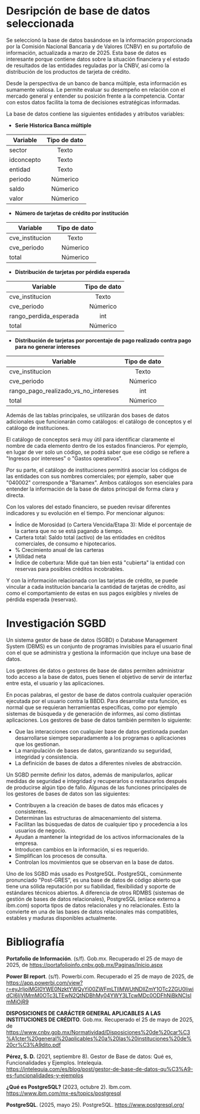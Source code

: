 # Desripción de base de datos seleccionada
Se seleccionó la base de datos basándose en la información proporcionada por la Comisión Nacional Bancaria y de Valores (CNBV) en su portafolio de información, actualizada a marzo de 2025. Esta base de datos es interesante porque contiene datos sobre la situación financiera y el estado de resultados de las entidades reguladas por la CNBV, así como la distribución de los productos de tarjeta de crédito.

Desde la perspectiva de un banco de banca múltiple, esta información es sumamente valiosa. Le permite evaluar su desempeño en relación con el mercado general y entender su posición frente a la competencia. Contar con estos datos facilita la toma de decisiones estratégicas informadas.

La base de datos contiene las siguientes entidades y atributos variables:

- **Serie Historica Banca múltiple**

|Variable|Tipo de dato|
| --- | :---: |
|sector|Texto|
|idconcepto|Texto|
|entidad|Texto|
|periodo|Númerico|
|saldo|Númerico|
|valor|Númerico|

- **Número de tarjetas de crédito por institución**

|Variable|Tipo de dato
 --- | :---: 
cve_institucion|Texto
cve_periodo|Númerico
total|Númerico

- **Distribución de tarjetas por pérdida esperada**

|Variable|Tipo de dato
 --- | :---: 
cve_institucion|Texto
cve_periodo|Númerico
rango_perdida_esperada|int
total|Númerico

- **Distribución de tarjetas por porcentaje de pago realizado contra pago para no generar intereses**

|Variable|Tipo de dato
 --- | :---: 
cve_institucion|Texto
cve_periodo|Númerico
rango_pago_realizado_vs_no_intereses|int
total|Númerico

Además de las tablas principales, se utilizarán dos bases de datos adicionales que funcionarán como catálogos: el catálogo de conceptos y el catálogo de instituciones.

El catálogo de conceptos será muy útil para identificar claramente el nombre de cada elemento dentro de los estados financieros. Por ejemplo, en lugar de ver solo un código, se podrá saber que ese código se refiere a "Ingresos por intereses" o "Gastos operativos".

Por su parte, el catálogo de instituciones permitirá asociar los códigos de las entidades con sus nombres comerciales; por ejemplo, saber que "040002" corresponde a "Banamex". Ambos catálogos son esenciales para entender la información de la base de datos principal de forma clara y directa.

Con los valores del estado financiero, se pueden revisar diferentes indicadores y su evolución en el tiempo. Por mencionar algunos:

- Índice de Morosidad (o Cartera Vencida/Etapa 3): Mide el porcentaje de la cartera que no se está pagando a tiempo.
- Cartera total: Saldo total (activo) de las entidades en créditos comerciales, de consumo e hipotecarios.
- % Crecimiento anual de las carteras
- Utilidad neta
- Índice de cobertura: Mide qué tan bien está "cubierta" la entidad con reservas para posibles créditos incobrables.

Y con la información relacionada con las tarjetas de crédito, se puede vincular a cada institución bancaria la cantidad de tarjetas de crédito, así como el comportamiento de estas en sus pagos exigibles y niveles de pérdida esperada (reservas).

# Investigación SGBD

Un sistema gestor de base de datos (SGBD) o Database Management System (DBMS) es un conjunto de programas invisibles para el usuario final con el que se administra y gestiona la información que incluye una base de datos.

Los gestores de datos o gestores de base de datos permiten administrar todo acceso a la base de datos, pues tienen el objetivo de servir de interfaz entre esta, el usuario y las aplicaciones.

En pocas palabras, el gestor de base de datos controla cualquier operación ejecutada por el usuario contra la BBDD. Para desarrollar esta función, es normal que se requieran herramientas específicas, como por ejemplo sistemas de búsqueda y de generación de informes, así como distintas aplicaciones. Los gestores de base de datos también permiten lo siguiente:
- Que las interacciones con cualquier base de datos gestionada puedan desarrollarse siempre separadamente a los programas o aplicaciones que los gestionan.
- La manipulación de bases de datos, garantizando su seguridad, integridad y consistencia.
- La definición de bases de datos a diferentes niveles de abstracción.

Un SGBD permite definir los datos, además de manipularlos, aplicar medidas de seguridad e integridad y recuperarlos o restaurarlos después de producirse algún tipo de fallo. Algunas de las funciones principales de los gestores de bases de datos son las siguientes:

- Contribuyen a la creación de bases de datos más eficaces y consistentes.
- Determinan las estructuras de almacenamiento del sistema.
- Facilitan las búsquedas de datos de cualquier tipo y procedencia a los usuarios de negocio.
- Ayudan a mantener la integridad de los activos informacionales de la empresa.
- Introducen cambios en la información, si es requerido.
- Simplifican los procesos de consulta.
- Controlan los movimientos que se observan en la base de datos.

Uno de los SGBD más usado es PostgreSQL. 
PostgreSQL, comúnmente pronunciado "Post-GRES", es una base de datos de código abierto que tiene una sólida reputación por su fiabilidad, flexibilidad y soporte de estándares técnicos abiertos. A diferencia de otros RDMBS (sistemas de gestión de bases de datos relacionales), PostgreSQL (enlace externo a ibm.com) soporta tipos de datos relacionales y no relacionales. Esto la convierte en una de las bases de datos relacionales más compatibles, estables y maduras disponibles actualmente.


# Bibliografía
**Portafolio de Información**. (s/f). Gob.mx. Recuperado el 25 de mayo de 2025, de https://portafolioinfo.cnbv.gob.mx/Paginas/Inicio.aspx

**Power BI report**. (s/f). Powerbi.com. Recuperado el 25 de mayo de 2025, de https://app.powerbi.com/view?r=eyJrIjoiMGI0YWE0NzktYWQyYi00ZWFmLTllMWUtNDllZmY1OTc2ZGU0IiwidCI6IjVlMmM0OTc3LTEwN2QtNDBhMy04YWY3LTcwMDc0ODFhNjBkNCIsImMiOjR9

**DISPOSICIONES DE CARÁCTER GENERAL APLICABLES A LAS INSTITUCIONES DE CRÉDITO**. Gob.mx. Recuperado el 25 de mayo de 2025, de https://www.cnbv.gob.mx/Normatividad/Disposiciones%20de%20car%C3%A1cter%20general%20aplicables%20a%20las%20instituciones%20de%20cr%C3%A9dito.pdf

**Pérez, S. D.** (2021, septiembre 8). Gestor de Base de datos: Qué es, Funcionalidades y Ejemplos. Intelequia. https://intelequia.com/es/blog/post/gestor-de-base-de-datos-qu%C3%A9-es-funcionalidades-y-ejemplos

**¿Qué es PostgreSQL?** (2023, octubre 2). Ibm.com. https://www.ibm.com/mx-es/topics/postgresql

**PostgreSQL**. (2025, mayo 25). PostgreSQL. https://www.postgresql.org/